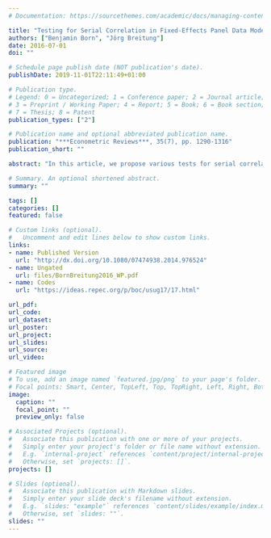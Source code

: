 ```yaml
---
# Documentation: https://sourcethemes.com/academic/docs/managing-content/

title: "Testing for Serial Correlation in Fixed-Effects Panel Data Models"
authors: ["Benjamin Born", "Jörg Breitung"]
date: 2016-07-01
doi: ""

# Schedule page publish date (NOT publication's date).
publishDate: 2019-11-01T22:11:49+01:00

# Publication type.
# Legend: 0 = Uncategorized; 1 = Conference paper; 2 = Journal article;
# 3 = Preprint / Working Paper; 4 = Report; 5 = Book; 6 = Book section;
# 7 = Thesis; 8 = Patent
publication_types: ["2"]

# Publication name and optional abbreviated publication name.
publication: "***Econometric Reviews***, 35(7), pp. 1290-1316"
publication_short: ""

abstract: "In this article, we propose various tests for serial correlation in fixed-effects panel data regression models with a small number of time periods. First, a simplified version of the test suggested by Wooldridge (2002) and Drukker (2003) is considered. The second test is based on the Lagrange Multiplier (LM) statistic suggested by Baltagi and Li (1995), and the third test is a modification of the classical Durbin–Watson statistic. Under the null hypothesis of no serial correlation, all tests possess a standard normal limiting distribution as N tends to infinity and T is fixed. Analyzing the local power of the tests, we find that the LM statistic has superior power properties. Furthermore, a generalization to test for autocorrelation up to some given lag order and a test statistic that is robust against time dependent heteroskedasticity are proposed."

# Summary. An optional shortened abstract.
summary: ""

tags: []
categories: []
featured: false

# Custom links (optional).
#   Uncomment and edit lines below to show custom links.
links:
- name: Published Version
  url: "http://dx.doi.org/10.1080/07474938.2014.976524"
- name: Ungated
  url: files/BornBreitung2016_WP.pdf
- name: Codes
  url: "https://ideas.repec.org/p/boc/usug17/17.html"

url_pdf:
url_code:
url_dataset:
url_poster:
url_project:
url_slides:
url_source:
url_video:

# Featured image
# To use, add an image named `featured.jpg/png` to your page's folder.
# Focal points: Smart, Center, TopLeft, Top, TopRight, Left, Right, BottomLeft, Bottom, BottomRight.
image:
  caption: ""
  focal_point: ""
  preview_only: false

# Associated Projects (optional).
#   Associate this publication with one or more of your projects.
#   Simply enter your project's folder or file name without extension.
#   E.g. `internal-project` references `content/project/internal-project/index.md`.
#   Otherwise, set `projects: []`.
projects: []

# Slides (optional).
#   Associate this publication with Markdown slides.
#   Simply enter your slide deck's filename without extension.
#   E.g. `slides: "example"` references `content/slides/example/index.md`.
#   Otherwise, set `slides: ""`.
slides: ""
---
```

